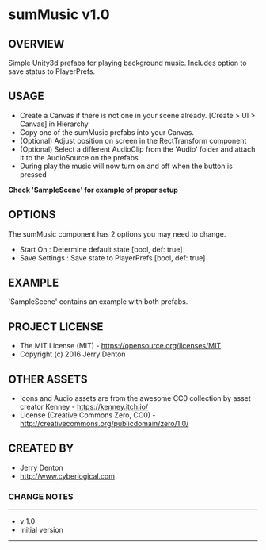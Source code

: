# sumMusic v1.0

## OVERVIEW
Simple Unity3d prefabs for playing background music. Includes option to save status to PlayerPrefs.

## USAGE
- Create a Canvas if there is not one in your scene already. [Create > UI > Canvas] in Hierarchy
- Copy one of the sumMusic prefabs into your Canvas.
- (Optional) Adjust position on screen in the RectTransform component
- (Optional) Select a different AudioClip from the 'Audio' folder and attach it to the AudioSource on the prefabs
- During play the music will now turn on and off when the button is pressed

**Check 'SampleScene' for example of proper setup**

## OPTIONS
The sumMusic component has 2 options you may need to change.
- Start On : Determine default state [bool, def: true]
- Save Settings : Save state to PlayerPrefs [bool, def: true]

## EXAMPLE
'SampleScene' contains an example with both prefabs.

## PROJECT LICENSE
- The MIT License (MIT) - https://opensource.org/licenses/MIT
- Copyright (c) 2016 Jerry Denton

## OTHER ASSETS
- Icons and Audio assets are from the awesome CC0 collection by asset creator Kenney - https://kenney.itch.io/
- License (Creative Commons Zero, CC0) - http://creativecommons.org/publicdomain/zero/1.0/

## CREATED BY
- Jerry Denton
- http://www.cyberlogical.com

### CHANGE NOTES
----------------------------------------------------------
- v 1.0
- Initial version
----------------------------------------------------------
